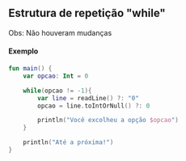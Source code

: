
## Estrutura de repetição "while"

Obs: Não houveram mudanças

#### Exemplo

```kotlin
fun main() {
    var opcao: Int = 0

    while(opcao != -1){
        var line = readLine() ?: "0"
        opcao = line.toIntOrNull() ?: 0

        println("Você excolheu a opção $opcao")
    }

    println("Até a próxima!")
}
```
